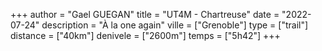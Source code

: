 +++
author = "Gael GUEGAN"
title = "UT4M - Chartreuse"
date = "2022-07-24"
description = "À la one again"
ville = ["Grenoble"]
type = ["trail"]
distance = ["40km"]
denivele = ["2600m"]
temps = ["5h42"]
+++
